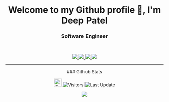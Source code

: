<h1 align="center">Welcome to my Github profile 👋, I'm Deep Patel </h1>
<h3 align="center">Software Engineer</h3>

<br>

<p align="center">
   
   <a href="https://www.linkedin.com/in/deepsworld/">
      <img src="https://img.shields.io/badge/LinkedIn-Deep--Patel-informational?style=for-the-badge&labelColor=black&logo=linkedin&logoColor=0077b5&&color=0077b5"/>
  </a>
   
   <a href="mailto:pateldeep494@gmail.com">
  <img src="https://img.shields.io/badge/Gmail-pateldeep494@gmail.com-informational?style=for-the-badge&labelColor=black&logoColor=d14836&logo=gmail&color=d14836"/>
  </a>
  
  <a href="https://github.com/deepsworld">
  <img src="https://img.shields.io/badge/Github-deepsworld-informational?style=for-the-badge&labelColor=black&logo=github&color=7d88e6">
  </a>
  
  <a href="https://twitter.com/deepsworld1604">
  <img src="https://img.shields.io/badge/Twitter-@deepsworld-informational?style=for-the-badge&labelColor=black&logo=twitter&logoColor=#1DA1F2&color=1da1f2">
  </a>
</p>

---

<p align="center">
### Github Stats

<p align="center">
   <a href="https://img.shields.io/github/followers/deepsworld?label=Follow&style=social">
      <img alt="Coverage" src="https://img.shields.io/github/followers/deepsworld?label=Follow&style=social" height="25">
   </a>
   <img alt="Visitors" src="https://komarev.com/ghpvc/?username=deepsworld&style=flat&labelColor=black&logo=github&label=PROFILE+VIEWS&color=29bf12">
   <img alt="Last Update" src="https://img.shields.io/github/last-commit/deepsworld/deepsworld?logo=markdown&label=LAST+UPDATE&color=29bf12&style=flat">
</p>

<p align="center">
  <img src="https://github-readme-stats.vercel.app/api?username=deepsworld&count_private=true&show_icons=true&count_private=true">
</p>

</p>
